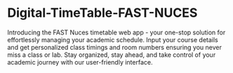 # Digital-TimeTable-FAST-NUCES
Introducing the FAST Nuces timetable web app - your one-stop solution for effortlessly managing your academic schedule. Input your course details and get personalized class timings and room numbers ensuring you never miss a class or lab. Stay organized, stay ahead, and take control of your academic journey with our user-friendly interface.
